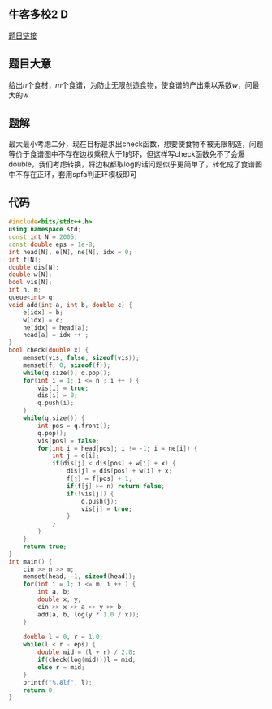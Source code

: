 ## 牛客多校2 D

<a href="https://ac.nowcoder.com/acm/contest/33187/D">题目链接</a>

## 题目大意

给出$n$个食材，$m$个食谱，为防止无限创造食物，使食谱的产出乘以系数$w$，问最大的$w$

## 题解

最大最小考虑二分，现在目标是求出check函数，想要使食物不被无限制造，问题等价于食谱图中不存在边权乘积大于1的环，但这样写check函数免不了会爆double，我们考虑转换，将边权都取log的话问题似乎更简单了，转化成了食谱图中不存在正环，套用spfa判正环模板即可

## 代码

```c++
#include<bits/stdc++.h>
using namespace std;
const int N = 2005;
const double eps = 1e-8;
int head[N], e[N], ne[N], idx = 0;
int f[N];
double dis[N];
double w[N];
bool vis[N];
int n, m;
queue<int> q;
void add(int a, int b, double c) {
    e[idx] = b;
    w[idx] = c;
    ne[idx] = head[a];
    head[a] = idx ++ ;
}
bool check(double x) {
    memset(vis, false, sizeof(vis));
    memset(f, 0, sizeof(f));
    while(q.size()) q.pop();
    for(int i = 1; i <= n ; i ++ ) {
        vis[i] = true;
        dis[i] = 0;
        q.push(i);
    }
    while(q.size()) {
        int pos = q.front();
        q.pop();
        vis[pos] = false;
        for(int i = head[pos]; i != -1; i = ne[i]) {
            int j = e[i];
            if(dis[j] < dis[pos] + w[i] + x) {
                dis[j] = dis[pos] + w[i] + x;
                f[j] = f[pos] + 1;
                if(f[j] >= n) return false;
                if(!vis[j]) {
                    q.push(j);
                    vis[j] = true;
                }
            }    
        }
    }
    return true;
}
int main() {
    cin >> n >> m;
    memset(head, -1, sizeof(head));
    for(int i = 1; i <= m; i ++ ) {
        int a, b;
        double x, y;
        cin >> x >> a >> y >> b;
        add(a, b, log(y * 1.0 / x));
    }
    
    double l = 0, r = 1.0;
    while(l < r - eps) {
        double mid = (l + r) / 2.0;
        if(check(log(mid)))l = mid;
        else r = mid;
    }
    printf("%.8lf", l);
    return 0;
}
```
